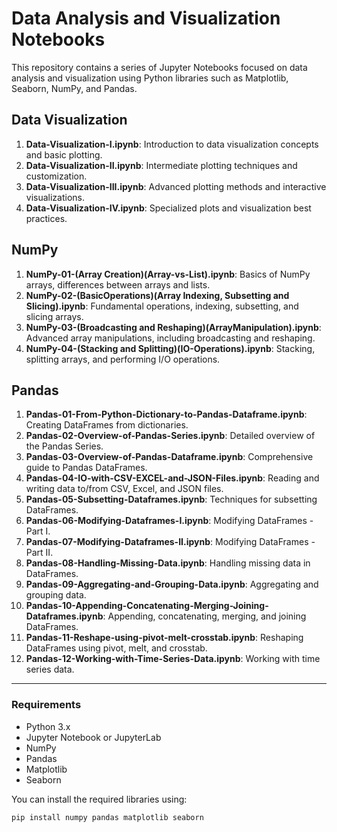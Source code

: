 # Data Analysis and Visualization Notebooks

This repository contains a series of Jupyter Notebooks focused on data analysis and visualization using Python libraries such as Matplotlib, Seaborn, NumPy, and Pandas.

## Data Visualization

1. **Data-Visualization-I.ipynb**: Introduction to data visualization concepts and basic plotting.
2. **Data-Visualization-II.ipynb**: Intermediate plotting techniques and customization.
3. **Data-Visualization-III.ipynb**: Advanced plotting methods and interactive visualizations.
4. **Data-Visualization-IV.ipynb**: Specialized plots and visualization best practices.

## NumPy

1. **NumPy-01-(Array Creation)(Array-vs-List).ipynb**: Basics of NumPy arrays, differences between arrays and lists.
2. **NumPy-02-(BasicOperations)(Array Indexing, Subsetting and Slicing).ipynb**: Fundamental operations, indexing, subsetting, and slicing arrays.
3. **NumPy-03-(Broadcasting and Reshaping)(ArrayManipulation).ipynb**: Advanced array manipulations, including broadcasting and reshaping.
4. **NumPy-04-(Stacking and Splitting)(IO-Operations).ipynb**: Stacking, splitting arrays, and performing I/O operations.

## Pandas

1. **Pandas-01-From-Python-Dictionary-to-Pandas-Dataframe.ipynb**: Creating DataFrames from dictionaries.
2. **Pandas-02-Overview-of-Pandas-Series.ipynb**: Detailed overview of the Pandas Series.
3. **Pandas-03-Overview-of-Pandas-Dataframe.ipynb**: Comprehensive guide to Pandas DataFrames.
4. **Pandas-04-IO-with-CSV-EXCEL-and-JSON-Files.ipynb**: Reading and writing data to/from CSV, Excel, and JSON files.
5. **Pandas-05-Subsetting-Dataframes.ipynb**: Techniques for subsetting DataFrames.
6. **Pandas-06-Modifying-Dataframes-I.ipynb**: Modifying DataFrames - Part I.
7. **Pandas-07-Modifying-Dataframes-II.ipynb**: Modifying DataFrames - Part II.
8. **Pandas-08-Handling-Missing-Data.ipynb**: Handling missing data in DataFrames.
9. **Pandas-09-Aggregating-and-Grouping-Data.ipynb**: Aggregating and grouping data.
10. **Pandas-10-Appending-Concatenating-Merging-Joining-Dataframes.ipynb**: Appending, concatenating, merging, and joining DataFrames.
11. **Pandas-11-Reshape-using-pivot-melt-crosstab.ipynb**: Reshaping DataFrames using pivot, melt, and crosstab.
12. **Pandas-12-Working-with-Time-Series-Data.ipynb**: Working with time series data.

---

### Requirements

- Python 3.x
- Jupyter Notebook or JupyterLab
- NumPy
- Pandas
- Matplotlib
- Seaborn

You can install the required libraries using:
```sh
pip install numpy pandas matplotlib seaborn
